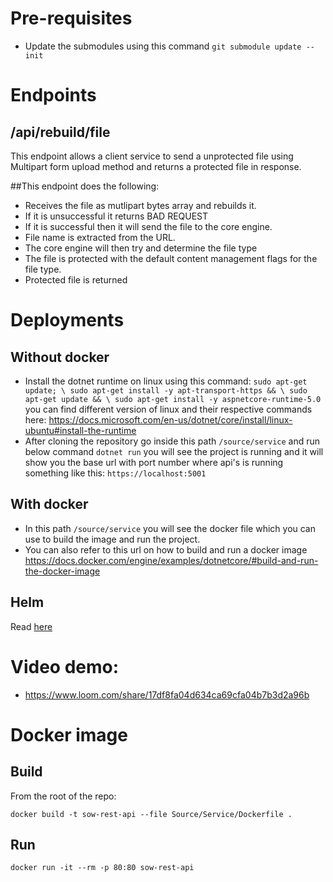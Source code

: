 # Pre-requisites

- Update the submodules using this command `git submodule update --init`

# Endpoints

## /api/rebuild/file

This endpoint allows a client service to send a unprotected file using Multipart form upload method and returns a protected file in response.

##This endpoint does the following:

- Receives the file as mutlipart bytes array and rebuilds it.
- If it is unsuccessful it returns BAD REQUEST
- If it is successful then it will send the file to the core engine.
- File name is extracted from the URL.
- The core engine will then try and determine the file type
- The file is protected with the default content management flags for the file type.
- Protected file is returned

# Deployments

## Without docker

- Install the dotnet runtime on linux using this command:
  `sudo apt-get update; \ sudo apt-get install -y apt-transport-https && \ sudo apt-get update && \ sudo apt-get install -y aspnetcore-runtime-5.0`
  you can find different version of linux and their respective commands here: https://docs.microsoft.com/en-us/dotnet/core/install/linux-ubuntu#install-the-runtime
- After cloning the repository go inside this path `/source/service` and run below command
  `dotnet run`
  you will see the project is running and it will show you the base url with port number where api's is running something like this: `https://localhost:5001`

## With docker

- In this path `/source/service` you will see the docker file which you can use to build the image and run the project.
- You can also refer to this url on how to build and run a docker image https://docs.docker.com/engine/examples/dotnetcore/#build-and-run-the-docker-image

## Helm

Read [here](chart/README.md)

# Video demo:

- https://www.loom.com/share/17df8fa04d634ca69cfa04b7b3d2a96b

# Docker image

## Build

From the root of the repo:

```shell
docker build -t sow-rest-api --file Source/Service/Dockerfile .
```

## Run

```shell
docker run -it --rm -p 80:80 sow-rest-api
```
